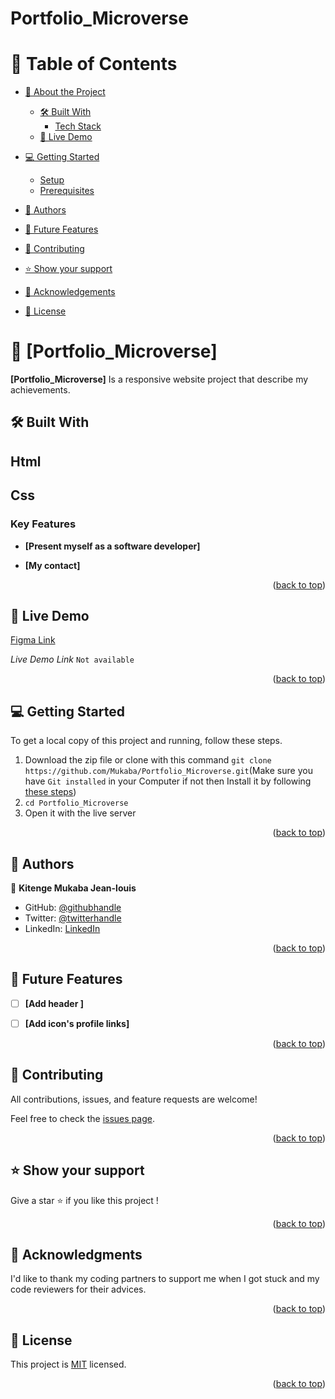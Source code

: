 # Portfolio_Microverse
<!-- TABLE OF CONTENTS -->

# 📗 Table of Contents

- [📖 About the Project](#about-project)
  - [🛠 Built With](#built-with)
    - [Tech Stack](#tech-stack)
  - [🚀 Live Demo](#live-demo)
- [💻 Getting Started](#getting-started)
  - [Setup](#setup)
  - [Prerequisites](#prerequisites)
- [👥 Authors](#authors)
- [🔭 Future Features](#future-features)
- [🤝 Contributing](#contributing)
- [⭐️ Show your support](#support)
- [🙏 Acknowledgements](#acknowledgements)

- [📝 License](#license)


<!-- PROJECT DESCRIPTION -->

# 📖 [Portfolio_Microverse] <a name="about-project"></a>


**[Portfolio_Microverse]** Is a responsive website project that describe my achievements.


## 🛠 Built With <a name="built-with"></a>

## Html
## Css
<!-- Features -->

### Key Features <a name="key-features"></a>


- **[Present myself as a software developer]**
<!-- - **[My Skills]** -->
- **[My contact]**
<!-- - **[My past projects]**
- **[Responsiveness ]**
- **[Desktop and Mobile version]**
- **[Interactive hamburger menu]**
- **[Modal pop up on clicking to see project]** -->


<p align="right">(<a href="#readme-top">back to top</a>)</p>
<!-- LIVE DEMO -->

## 🚀 Live Demo <a name="live-demo"></a>

[Figma Link](https://www.figma.com/file/l7SqJ3ZfkAKih9sFxvWSR4/Microverse-Student-Project-1?node-id=0%3A1&t=teTWva4DHx9UzJUX-0)

*Live Demo Link* `Not available`
<!-- [Project requirements Link](Not yet available) -->
<p align="right">(<a href="#readme-top">back to top</a>)</p>

<!-- GETTING STARTED -->

## 💻 Getting Started <a name="getting-started"></a>

To get a local copy of this project and running, follow these steps.


1. Download the zip file or clone with this command `git clone https://github.com/Mukaba/Portfolio_Microverse.git`(Make sure you have `Git installed` in your Computer if not then Install it by following [these steps](https://git-scm.com/book/en/v2/Getting-Started-Installing-Git))
2. `cd Portfolio_Microverse`
3. Open it with the live server


<p align="right">(<a href="#readme-top">back to top</a>)</p>

<!-- AUTHORS -->

## 👥 Authors <a name="authors"></a>
👤 **Kitenge Mukaba Jean-louis**

- GitHub: [@githubhandle](https://github.com/Mukaba)
- Twitter: [@twitterhandle](https://twitter.com/JeanlouisMukaba)
- LinkedIn: [LinkedIn](edin.com/in/kitenge-mukaba-jean-louis-71a2441bb/)

<p align="right">(<a href="#readme-top">back to top</a>)</p>

<!-- FUTURE FEATURES -->

## 🔭 Future Features <a name="future-features"></a>


- [ ] **[Add header ]**
- [ ] **[Add icon's profile links]**


<p align="right">(<a href="#readme-top">back to top</a>)</p>

<!-- CONTRIBUTING -->

## 🤝 Contributing <a name="contributing"></a>

All contributions, issues, and feature requests are welcome!

Feel free to check the [issues page](https://github.com/Mukaba/Portfolio_Microverse).

<p align="right">(<a href="#readme-top">back to top</a>)</p>

<!-- SUPPORT -->

## ⭐️ Show your support <a name="support"></a>

Give a star ⭐️ if you like this project !

<p align="right">(<a href="#readme-top">back to top</a>)</p>

<!-- ACKNOWLEDGEMENTS -->

## 🙏 Acknowledgments <a name="acknowledgements"></a>

I'd like to thank my coding partners to support me when I got stuck and my code reviewers for their advices.

<p align="right">(<a href="#readme-top">back to top</a>)</p>


<!-- LICENSE -->

## 📝 License <a name="license"></a>

This project is [MIT](https://github.com/Mukaba/Portfolio_Microverse/blob/main/LICENSE) licensed.

<p align="right">(<a href="#readme-top">back to top</a>)</p>